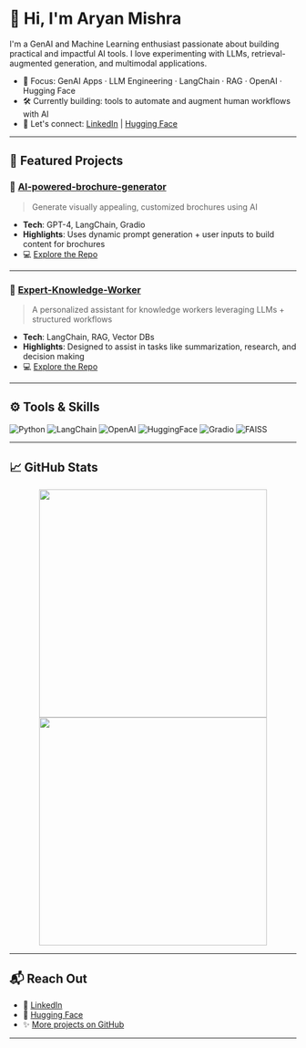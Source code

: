 # 👋 Hi, I'm Aryan Mishra

I'm a GenAI and Machine Learning enthusiast passionate about building practical and impactful AI tools. I love experimenting with LLMs, retrieval-augmented generation, and multimodal applications.

- 🎯 Focus: GenAI Apps · LLM Engineering · LangChain · RAG · OpenAI · Hugging Face
- 🛠️ Currently building: tools to automate and augment human workflows with AI
- 💬 Let's connect: [LinkedIn](https://www.linkedin.com/in/aryan-mishra-177527218/) | [Hugging Face](https://huggingface.co/AryanM1)

---

## 🧠 Featured Projects

### 🔹 [AI-powered-brochure-generator](https://github.com/Aryan-any/AI-powered-brochure-generator)
> Generate visually appealing, customized brochures using AI
- **Tech**: GPT-4, LangChain, Gradio
- **Highlights**: Uses dynamic prompt generation + user inputs to build content for brochures
- 💻 [Explore the Repo](https://github.com/Aryan-any/AI-powered-brochure-generator)

---

### 🔹 [Expert-Knowledge-Worker](https://github.com/Aryan-any/Expert-Knowledge-Worker)
> A personalized assistant for knowledge workers leveraging LLMs + structured workflows
- **Tech**: LangChain, RAG, Vector DBs
- **Highlights**: Designed to assist in tasks like summarization, research, and decision making
- 💻 [Explore the Repo](https://github.com/Aryan-any/Expert-Knowledge-Worker)

---

## ⚙️ Tools & Skills

![Python](https://img.shields.io/badge/Python-FFD43B?style=for-the-badge&logo=python&logoColor=blue)
![LangChain](https://img.shields.io/badge/LangChain-blue?style=for-the-badge)
![OpenAI](https://img.shields.io/badge/OpenAI-412991?style=for-the-badge&logo=openai&logoColor=white)
![HuggingFace](https://img.shields.io/badge/HuggingFace-orange?style=for-the-badge&logo=huggingface&logoColor=black)
![Gradio](https://img.shields.io/badge/Gradio-1A73E8?style=for-the-badge)
![FAISS](https://img.shields.io/badge/FAISS-003366?style=for-the-badge)

---

## 📈 GitHub Stats

<p align="center">
  <img src="https://github-readme-stats.vercel.app/api?username=Aryan-any&show_icons=true&theme=radical" width="400"/>
  <img src="https://github-readme-streak-stats.herokuapp.com/?user=Aryan-any&theme=radical" width="400"/>
</p>

---

## 📬 Reach Out

- 📄 [LinkedIn](https://www.linkedin.com/in/aryan-mishra-177527218/)
- 🤗 [Hugging Face](https://huggingface.co/AryanM1)
- ✨ [More projects on GitHub](https://github.com/Aryan-any)

---
